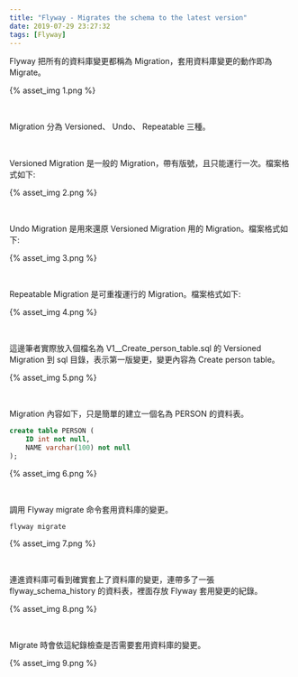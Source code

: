 ```yaml
---
title: "Flyway - Migrates the schema to the latest version"
date: 2019-07-29 23:27:32
tags: [Flyway]
---
```


Flyway 把所有的資料庫變更都稱為 Migration，套用資料庫變更的動作即為 Migrate。  

<!-- More -->

{% asset_img 1.png %}

</br>


Migration 分為 Versioned、 Undo、 Repeatable 三種。  

</br>


Versioned Migration 是一般的 Migration，帶有版號，且只能運行一次。檔案格式如下:  

{% asset_img 2.png %}

</br>


Undo Migration 是用來還原 Versioned Migration 用的 Migration。檔案格式如下:  

{% asset_img 3.png %}

</br>


Repeatable Migration 是可重複運行的 Migration。檔案格式如下:  

{% asset_img 4.png %}

</br>


這邊筆者實際放入個檔名為 V1__Create_person_table.sql 的 Versioned Migration 到 sql 目錄，表示第一版變更，變更內容為 Create person table。  

{% asset_img 5.png %}

</br>


Migration 內容如下，只是簡單的建立一個名為 PERSON 的資料表。  

```sql
create table PERSON (
    ID int not null,
    NAME varchar(100) not null
);
```

{% asset_img 6.png %}

</br>


調用 Flyway migrate 命令套用資料庫的變更。  

    flyway migrate

{% asset_img 7.png %}

</br>


連進資料庫可看到確實套上了資料庫的變更，連帶多了一張 flyway_schema_history 的資料表，裡面存放 Flyway 套用變更的紀錄。  

{% asset_img 8.png %}

</br>


Migrate 時會依這紀錄檢查是否需要套用資料庫的變更。  

{% asset_img 9.png %}
